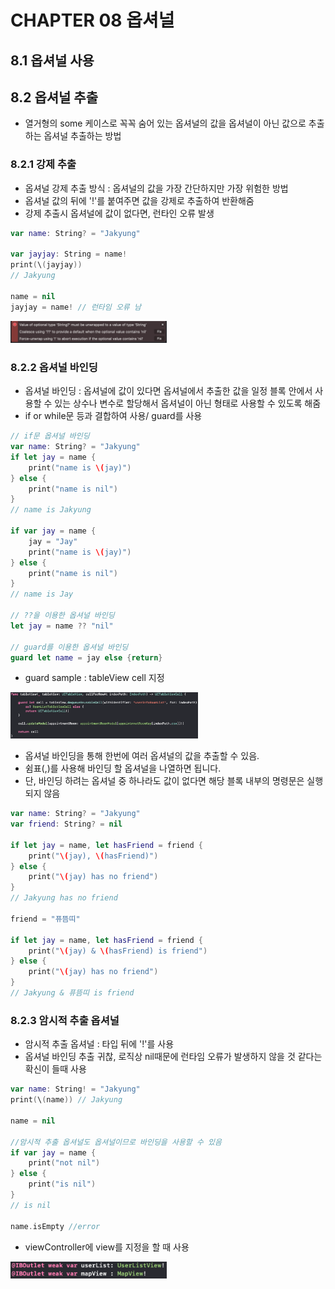 # CHAPTER 08 옵셔널 

## 8.1 옵셔널 사용

## 8.2 옵셔널 추출

* 열거형의 some 케이스로 꼭꼭 숨어 있는 옵셔널의 값을 옵셔널이 아닌 값으로 추출하는 옵셔널 추출하는 방법
### 8.2.1 강제 추출
* 옵셔널 강제 추출 방식 :  옵셔널의 값을 가장 간단하지만 가장 위험한 방법
* 옵셔널 값의 뒤에 '!'를 붙여주면 값을 강제로 추출하여 반환해줌
* 강제 추출시 옵셔널에 값이 없다면, 런타인 오류 발생
```swift
var name: String? = "Jakyung"

var jayjay: String = name!
print(\(jayjay))
// Jakyung

name = nil
jayjay = name! // 런타임 오류 남
```
<img src="./img/img1_error.png" width="250">

### 8.2.2 옵셔널 바인딩
* 옵셔널 바인딩 : 옵셔널에 값이 있다면 옵셔널에서 추출한 값을 일정 블록 안에서 사용할 수 있는 상수나 변수로 할당해서 옵셔널이 아닌 형태로 사용할 수 있도록 해줌
* if or while문 등과 결합하여 사용/ guard를 사용
```swift
// if문 옵셔널 바인딩
var name: String? = "Jakyung"
if let jay = name {
    print("name is \(jay)")
} else {
    print("name is nil")
}
// name is Jakyung

if var jay = name {
    jay = "Jay"
    print("name is \(jay)")
} else {
    print("name is nil")
}
// name is Jay

// ??을 이용한 옵셔널 바인딩
let jay = name ?? "nil"

// guard를 이용한 옵셔널 바인딩
guard let name = jay else {return}
```
* guard sample : tableView cell 지정
<img src="./img/img3_guard.png" width="300">

* 옵셔널 바인딩을 통해 한번에 여러 옵셔널의 값을 추출할 수 있음.
* 쉼표(,)를 사용해 바인딩 할 옵셔널을 나열하면 됩니다.
* 단, 바인딩 하려는 옵셔널 중 하나라도 값이 없다면 해당 블록 내부의 명령문은 실행 되지 않음
```swift
var name: String? = "Jakyung"
var friend: String? = nil

if let jay = name, let hasFriend = friend {
    print("\(jay), \(hasFriend)")
} else {
    print("\(jay) has no friend")
}
// Jakyung has no friend

friend = "퓨뜸띠"

if let jay = name, let hasFriend = friend {
    print("\(jay) & \(hasFriend) is friend")
} else {
    print("\(jay) has no friend")
}
// Jakyung & 퓨뜸띠 is friend
```

### 8.2.3 암시적 추출 옵셔널
* 암시적 추출 옵셔널 : 타입 뒤에 '!'를 사용
* 옵셔널 바인딩 추출 귀찮, 로직상 nil때문에 런타임 오류가 발생하지 않을 것 같다는 확신이 들때 사용
```swift
var name: String! = "Jakyung"
print(\(name)) // Jakyung

name = nil

//암시적 추출 옵셔널도 옵셔널이므로 바인딩을 사용할 수 있음
if var jay = name {
    print("not nil")
} else {
    print("is nil")
}
// is nil

name.isEmpty //error
```
* viewController에 view를 지정을 할 때 사용
<img src="./img/img2_823.png" width="250">
